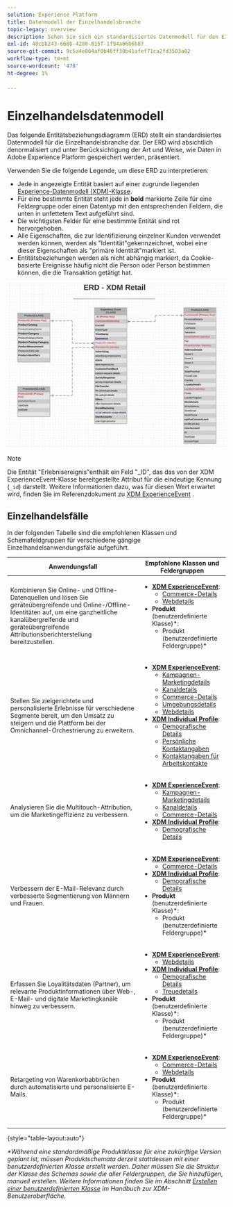 ```yaml
---
solution: Experience Platform
title: Datenmodell der Einzelhandelsbranche
topic-legacy: overview
description: Sehen Sie sich ein standardisiertes Datenmodell für den Einzelhandel an, das mit dem Experience-Datenmodell (XDM) kompatibel ist und in Adobe Experience Platform verwendet werden kann.
exl-id: 40cbb243-668b-4280-815f-1f94a06b6b87
source-git-commit: 9c5a4e064af0b46ff30b41afef71ca2fd3503a82
workflow-type: tm+mt
source-wordcount: '478'
ht-degree: 1%

---
```


#  Einzelhandelsdatenmodell

Das folgende Entitätsbeziehungsdiagramm (ERD) stellt ein standardisiertes Datenmodell für die Einzelhandelsbranche dar. Der ERD wird absichtlich denormalisiert und unter Berücksichtigung der Art und Weise, wie Daten in Adobe Experience Platform gespeichert werden, präsentiert.

Verwenden Sie die folgende Legende, um diese ERD zu interpretieren:

* Jede in angezeigte Entität basiert auf einer zugrunde liegenden [Experience-Datenmodell (XDM)-Klasse](../composition.md#class).
* Für eine bestimmte Entität steht jede in **bold** markierte Zeile für eine Feldergruppe oder einen Datentyp mit den entsprechenden Feldern, die unten in unfettetem Text aufgeführt sind.
* Die wichtigsten Felder für eine bestimmte Entität sind rot hervorgehoben.
* Alle Eigenschaften, die zur Identifizierung einzelner Kunden verwendet werden können, werden als &quot;Identität&quot;gekennzeichnet, wobei eine dieser Eigenschaften als &quot;primäre Identität&quot;markiert ist.
* Entitätsbeziehungen werden als nicht abhängig markiert, da Cookie-basierte Ereignisse häufig nicht die Person oder Person bestimmen können, die die Transaktion getätigt hat.

![](../../images/industries/retail.png)

>[!NOTE]
>
>Die Entität &quot;Erlebnisereignis&quot;enthält ein Feld &quot;_ID&quot;, das das von der XDM ExperienceEvent-Klasse bereitgestellte Attribut für die eindeutige Kennung (`_id`) darstellt. Weitere Informationen dazu, was für diesen Wert erwartet wird, finden Sie im Referenzdokument zu [XDM ExperienceEvent](../../classes/experienceevent.md) .

##  Einzelhandelsfälle

In der folgenden Tabelle sind die empfohlenen Klassen und Schemafeldgruppen für verschiedene gängige Einzelhandelsanwendungsfälle aufgeführt.

| Anwendungsfall | Empfohlene Klassen und Feldergruppen |
| --- | --- |
| Kombinieren Sie Online- und Offline-Datenquellen und lösen Sie geräteübergreifende und Online-/Offline-Identitäten auf, um eine ganzheitliche kanalübergreifende und geräteübergreifende Attributionsberichterstellung bereitzustellen. | <ul><li>**[XDM ExperienceEvent](../../classes/experienceevent.md)**:<ul><li>[Commerce-Details](../../field-groups/event/commerce-details.md)</li><li>[Webdetails](../../field-groups/event/web-details.md)</li></ul></li><li>**Produkt**  (benutzerdefinierte Klasse)\*:<ul><li>Produkt (benutzerdefinierte Feldergruppe)\*</li></ul></li></ul> |
| Stellen Sie zielgerichtete und personalisierte Erlebnisse für verschiedene Segmente bereit, um den Umsatz zu steigern und die Plattform bei der Omnichannel-Orchestrierung zu erweitern. | <ul><li>**[XDM ExperienceEvent](../../classes/experienceevent.md)**:<ul><li>[Kampagnen-Marketingdetails](../../field-groups/event/campaign-marketing-details.md)</li><li>[Kanaldetails](../../field-groups/event/channel-details.md)</li><li>[Commerce-Details](../../field-groups/event/commerce-details.md)</li><li>[Umgebungsdetails](../../field-groups/event/environment-details.md)</li><li>[Webdetails](../../field-groups/event/web-details.md)</li></ul></li><li>**[XDM Individual Profile](../../classes/individual-profile.md)**:<ul><li>[Demografische Details](../../field-groups/profile/demographic-details.md)</li><li>[Persönliche Kontaktangaben](../../field-groups/profile/personal-contact-details.md)</li><li>[Kontaktangaben für Arbeitskontakte](../../field-groups/profile/work-contact-details.md)</li></ul></li></ul> |
| Analysieren Sie die Multitouch-Attribution, um die Marketingeffizienz zu verbessern. | <ul><li>**[XDM ExperienceEvent](../../classes/experienceevent.md)**:<ul><li>[Kampagnen-Marketingdetails](../../field-groups/event/campaign-marketing-details.md)</li><li>[Kanaldetails](../../field-groups/event/channel-details.md)</li><li>[Commerce-Details](../../field-groups/event/commerce-details.md)</li></ul></li><li>**[XDM Individual Profile](../../classes/individual-profile.md)**:<ul><li>[Demografische Details](../../field-groups/profile/demographic-details.md)</li></ul></li></ul> |
| Verbessern der E-Mail-Relevanz durch verbesserte Segmentierung von Männern und Frauen. | <ul><li>**[XDM ExperienceEvent](../../classes/experienceevent.md)**:<ul><li>[Commerce-Details](../../field-groups/event/commerce-details.md)</li></ul></li><li>**[XDM Individual Profile](../../classes/individual-profile.md)**:<ul><li>[Demografische Details](../../field-groups/profile/demographic-details.md)</li></ul></li><li>**Produkt**  (benutzerdefinierte Klasse)\*:<ul><li>Produkt (benutzerdefinierte Feldergruppe)\*</li></ul></li></ul> |
| Erfassen Sie Loyalitätsdaten (Partner), um relevante Produktinformationen über Web-, E-Mail- und digitale Marketingkanäle hinweg zu verbessern. | <ul><li>**[XDM ExperienceEvent](../../classes/experienceevent.md)**:<ul><li>[Webdetails](../../field-groups/event/web-details.md)</li></ul></li><li>**[XDM Individual Profile](../../classes/individual-profile.md)**:<ul><li>[Demografische Details](../../field-groups/profile/demographic-details.md)</li><li>[Treuedetails](../../field-groups/profile/loyalty-details.md)</li></ul></li><li>**Produkt**  (benutzerdefinierte Klasse)\*:<ul><li>Produkt (benutzerdefinierte Feldergruppe)\*</li></ul></li></ul> |
| Retargeting von Warenkorbabbrüchen durch automatisierte und personalisierte E-Mails. | <ul><li>**[XDM ExperienceEvent](../../classes/experienceevent.md)**:<ul><li>[Commerce-Details](../../field-groups/event/commerce-details.md)</li><li>[Webdetails](../../field-groups/event/web-details.md)</li></ul></li><li>**Produkt**  (benutzerdefinierte Klasse)\*:<ul><li>Produkt (benutzerdefinierte Feldergruppe)\*</li></ul></li></ul> |

{style=&quot;table-layout:auto&quot;}

*\*Während eine standardmäßige Produktklasse für eine zukünftige Version geplant ist, müssen Produktschemata derzeit stattdessen mit einer benutzerdefinierten Klasse erstellt werden. Daher müssen Sie die Struktur der Klasse des Schemas sowie die aller Feldergruppen, die Sie hinzufügen, manuell erstellen. Weitere Informationen finden Sie im Abschnitt [Erstellen einer benutzerdefinierten Klasse](../../ui/resources/classes.md#create) im Handbuch zur XDM-Benutzeroberfläche.*
